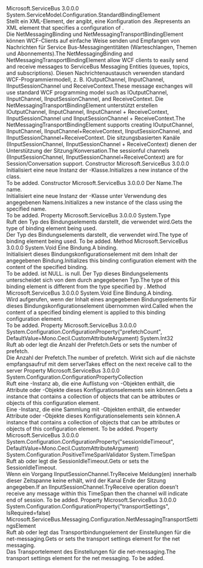 <Type Name="NetMessagingBindingExtensionElement" FullName="Microsoft.ServiceBus.Messaging.Configuration.NetMessagingBindingExtensionElement">
  <TypeSignature Language="C#" Value="public sealed class NetMessagingBindingExtensionElement : System.ServiceModel.Configuration.StandardBindingElement" />
  <TypeSignature Language="ILAsm" Value=".class public auto ansi sealed beforefieldinit NetMessagingBindingExtensionElement extends System.ServiceModel.Configuration.StandardBindingElement" />
  <TypeSignature Language="DocId" Value="T:Microsoft.ServiceBus.Messaging.Configuration.NetMessagingBindingExtensionElement" />
  <TypeSignature Language="VB.NET" Value="Public NotInheritable Class NetMessagingBindingExtensionElement&#xA;Inherits StandardBindingElement" />
  <TypeSignature Language="F#" Value="type NetMessagingBindingExtensionElement = class&#xA;    inherit StandardBindingElement" />
  <AssemblyInfo>
    <AssemblyName>Microsoft.ServiceBus</AssemblyName>
    <AssemblyVersion>3.0.0.0</AssemblyVersion>
  </AssemblyInfo>
  <Base>
    <BaseTypeName>System.ServiceModel.Configuration.StandardBindingElement</BaseTypeName>
  </Base>
  <Interfaces />
  <Docs>
    <summary><span data-ttu-id="afb72-101">Stellt ein XML-Element, der angibt, eine Konfiguration des <see cref="T:Microsoft.ServiceBus.Messaging.NetMessagingBinding" />.</span><span class="sxs-lookup"><span data-stu-id="afb72-101">Represents an XML element that specifies a configuration of <see cref="T:Microsoft.ServiceBus.Messaging.NetMessagingBinding" />.</span></span></summary>
    <remarks>
            <span data-ttu-id="afb72-102">Die NetMessagingBinding und NetMessagingTransportBindingElement können WCF-Clients auf einfache Weise senden und Empfangen von Nachrichten für Service Bus-Messagingentitäten (Warteschlangen, Themen und Abonnements).</span><span class="sxs-lookup"><span data-stu-id="afb72-102">The NetMessagingBinding and NetMessagingTransportBindingElement allow WCF clients to easily send and receive messages to ServiceBus Messaging Entities (queues, topics, and subscriptions).</span></span>  
             <span data-ttu-id="afb72-103">Diesen Nachrichtenaustausch verwenden standard WCF-Programmiermodell, z. B. IOutputChannel, IInputChannel, IInputSessionChannel und ReceiveContext.</span><span class="sxs-lookup"><span data-stu-id="afb72-103">These message exchanges will use standard WCF programming model such as IOutputChannel, IInputChannel, IInputSessionChannel, and ReceiveContext.</span></span>  
            <span data-ttu-id="afb72-104">Die NetMessagingTransportBindingElement unterstützt erstellen IOutputChannel, IInputChannel, IInputChannel + ReceiveContext, IInputSessionChannel und IInputSessionChannel + ReceiveContext.</span><span class="sxs-lookup"><span data-stu-id="afb72-104">The NetMessagingTransportBindingElement supports creating IOutputChannel, IInputChannel, IInputChannel+ReceiveContext, IInputSessionChannel, and IInputSessionChannel+ReceiveContext.</span></span>  <span data-ttu-id="afb72-105">Die sitzungsbasierten Kanäle (IInputSessionChannel, IInputSessionChannel + ReceiveContext) dienen der Unterstützung der Sitzung/Konversation.</span><span class="sxs-lookup"><span data-stu-id="afb72-105">The sessionful channels (IInputSessionChannel, IInputSessionChannel+ReceiveContext) are for Session/Conversation support.</span></span>
            </remarks>
    <altmember cref="T:Microsoft.ServiceBus.Messaging.NetMessagingBinding" />
  </Docs>
  <Members>
    <Member MemberName=".ctor">
      <MemberSignature Language="C#" Value="public NetMessagingBindingExtensionElement ();" />
      <MemberSignature Language="ILAsm" Value=".method public hidebysig specialname rtspecialname instance void .ctor() cil managed" />
      <MemberSignature Language="DocId" Value="M:Microsoft.ServiceBus.Messaging.Configuration.NetMessagingBindingExtensionElement.#ctor" />
      <MemberSignature Language="VB.NET" Value="Public Sub New ()" />
      <MemberType>Constructor</MemberType>
      <AssemblyInfo>
        <AssemblyName>Microsoft.ServiceBus</AssemblyName>
        <AssemblyVersion>3.0.0.0</AssemblyVersion>
      </AssemblyInfo>
      <Parameters />
      <Docs>
        <summary><span data-ttu-id="afb72-106">Initialisiert eine neue Instanz der <see cref="T:Microsoft.ServiceBus.Messaging.Configuration.NetMessagingBindingExtensionElement" />-Klasse.</span><span class="sxs-lookup"><span data-stu-id="afb72-106">Initializes a new instance of the <see cref="T:Microsoft.ServiceBus.Messaging.Configuration.NetMessagingBindingExtensionElement" /> class.</span></span></summary>
        <remarks>To be added.</remarks>
      </Docs>
    </Member>
    <Member MemberName=".ctor">
      <MemberSignature Language="C#" Value="public NetMessagingBindingExtensionElement (string name);" />
      <MemberSignature Language="ILAsm" Value=".method public hidebysig specialname rtspecialname instance void .ctor(string name) cil managed" />
      <MemberSignature Language="DocId" Value="M:Microsoft.ServiceBus.Messaging.Configuration.NetMessagingBindingExtensionElement.#ctor(System.String)" />
      <MemberSignature Language="VB.NET" Value="Public Sub New (name As String)" />
      <MemberSignature Language="F#" Value="new Microsoft.ServiceBus.Messaging.Configuration.NetMessagingBindingExtensionElement : string -&gt; Microsoft.ServiceBus.Messaging.Configuration.NetMessagingBindingExtensionElement" Usage="new Microsoft.ServiceBus.Messaging.Configuration.NetMessagingBindingExtensionElement name" />
      <MemberType>Constructor</MemberType>
      <AssemblyInfo>
        <AssemblyName>Microsoft.ServiceBus</AssemblyName>
        <AssemblyVersion>3.0.0.0</AssemblyVersion>
      </AssemblyInfo>
      <Parameters>
        <Parameter Name="name" Type="System.String" />
      </Parameters>
      <Docs>
        <param name="name"><span data-ttu-id="afb72-107">Der Name.</span><span class="sxs-lookup"><span data-stu-id="afb72-107">The name.</span></span></param>
        <summary><span data-ttu-id="afb72-108">Initialisiert eine neue Instanz der <see cref="T:Microsoft.ServiceBus.Messaging.Configuration.NetMessagingBindingExtensionElement" />-Klasse unter Verwendung des angegebenen Namens.</span><span class="sxs-lookup"><span data-stu-id="afb72-108">Initializes a new instance of the <see cref="T:Microsoft.ServiceBus.Messaging.Configuration.NetMessagingBindingExtensionElement" /> class using the specified name.</span></span></summary>
        <remarks>To be added.</remarks>
      </Docs>
    </Member>
    <Member MemberName="BindingElementType">
      <MemberSignature Language="C#" Value="protected override Type BindingElementType { get; }" />
      <MemberSignature Language="ILAsm" Value=".property instance class System.Type BindingElementType" />
      <MemberSignature Language="DocId" Value="P:Microsoft.ServiceBus.Messaging.Configuration.NetMessagingBindingExtensionElement.BindingElementType" />
      <MemberSignature Language="VB.NET" Value="Protected Overrides ReadOnly Property BindingElementType As Type" />
      <MemberSignature Language="F#" Value="member this.BindingElementType : Type" Usage="Microsoft.ServiceBus.Messaging.Configuration.NetMessagingBindingExtensionElement.BindingElementType" />
      <MemberType>Property</MemberType>
      <AssemblyInfo>
        <AssemblyName>Microsoft.ServiceBus</AssemblyName>
        <AssemblyVersion>3.0.0.0</AssemblyVersion>
      </AssemblyInfo>
      <ReturnValue>
        <ReturnType>System.Type</ReturnType>
      </ReturnValue>
      <Docs>
        <summary>
            <span data-ttu-id="afb72-109">Ruft den Typ des Bindungselements darstellt, die verwendet wird.</span><span class="sxs-lookup"><span data-stu-id="afb72-109">Gets the type of binding element being used.</span></span>
            </summary>
        <value> <span data-ttu-id="afb72-110">Der Typ des Bindungselements darstellt, die verwendet wird.</span><span class="sxs-lookup"><span data-stu-id="afb72-110">The type of binding element being used.</span></span> </value>
        <remarks>To be added.</remarks>
      </Docs>
    </Member>
    <Member MemberName="InitializeFrom">
      <MemberSignature Language="C#" Value="protected override void InitializeFrom (System.ServiceModel.Channels.Binding binding);" />
      <MemberSignature Language="ILAsm" Value=".method familyhidebysig virtual instance void InitializeFrom(class System.ServiceModel.Channels.Binding binding) cil managed" />
      <MemberSignature Language="DocId" Value="M:Microsoft.ServiceBus.Messaging.Configuration.NetMessagingBindingExtensionElement.InitializeFrom(System.ServiceModel.Channels.Binding)" />
      <MemberSignature Language="F#" Value="override this.InitializeFrom : System.ServiceModel.Channels.Binding -&gt; unit" Usage="netMessagingBindingExtensionElement.InitializeFrom binding" />
      <MemberType>Method</MemberType>
      <AssemblyInfo>
        <AssemblyName>Microsoft.ServiceBus</AssemblyName>
        <AssemblyVersion>3.0.0.0</AssemblyVersion>
      </AssemblyInfo>
      <ReturnValue>
        <ReturnType>System.Void</ReturnType>
      </ReturnValue>
      <Parameters>
        <Parameter Name="binding" Type="System.ServiceModel.Channels.Binding" />
      </Parameters>
      <Docs>
        <param name="binding"> <span data-ttu-id="afb72-111">Eine Bindung.</span><span class="sxs-lookup"><span data-stu-id="afb72-111">A binding.</span></span> </param>
        <summary> <span data-ttu-id="afb72-112">Initialisiert dieses Bindungskonfigurationselement mit dem Inhalt der angegebenen Bindung.</span><span class="sxs-lookup"><span data-stu-id="afb72-112">Initializes this binding configuration element with the content of the specified binding.</span></span> </summary>
        <remarks>To be added.</remarks>
        <exception cref="T:System.ArgumentNullException">
          <span data-ttu-id="afb72-113"><paramref name="binding" /> ist NULL.</span><span class="sxs-lookup"><span data-stu-id="afb72-113"><paramref name="binding" /> is null.</span></span>
            </exception>
        <exception cref="T:System.ArgumentException">
            <span data-ttu-id="afb72-114">Der Typ dieses Bindungselements unterscheidet sich von dem durch <paramref name="binding" /> angegebenen Typ.</span><span class="sxs-lookup"><span data-stu-id="afb72-114">The type of this binding element is different from the type specified by <paramref name="binding" />.</span></span>
            </exception>
      </Docs>
    </Member>
    <Member MemberName="OnApplyConfiguration">
      <MemberSignature Language="C#" Value="protected override void OnApplyConfiguration (System.ServiceModel.Channels.Binding binding);" />
      <MemberSignature Language="ILAsm" Value=".method familyhidebysig virtual instance void OnApplyConfiguration(class System.ServiceModel.Channels.Binding binding) cil managed" />
      <MemberSignature Language="DocId" Value="M:Microsoft.ServiceBus.Messaging.Configuration.NetMessagingBindingExtensionElement.OnApplyConfiguration(System.ServiceModel.Channels.Binding)" />
      <MemberSignature Language="F#" Value="override this.OnApplyConfiguration : System.ServiceModel.Channels.Binding -&gt; unit" Usage="netMessagingBindingExtensionElement.OnApplyConfiguration binding" />
      <MemberType>Method</MemberType>
      <AssemblyInfo>
        <AssemblyName>Microsoft.ServiceBus</AssemblyName>
        <AssemblyVersion>3.0.0.0</AssemblyVersion>
      </AssemblyInfo>
      <ReturnValue>
        <ReturnType>System.Void</ReturnType>
      </ReturnValue>
      <Parameters>
        <Parameter Name="binding" Type="System.ServiceModel.Channels.Binding" />
      </Parameters>
      <Docs>
        <param name="binding"> <span data-ttu-id="afb72-115">Eine Bindung.</span><span class="sxs-lookup"><span data-stu-id="afb72-115">A binding.</span></span> </param>
        <summary> <span data-ttu-id="afb72-116">Wird aufgerufen, wenn der Inhalt eines angegebenen Bindungselements für dieses Bindungskonfigurationselement übernommen wird.</span><span class="sxs-lookup"><span data-stu-id="afb72-116">Called when the content of a specified binding element is applied to this binding configuration element.</span></span> </summary>
        <remarks>To be added.</remarks>
      </Docs>
    </Member>
    <Member MemberName="PrefetchCount">
      <MemberSignature Language="C#" Value="public int PrefetchCount { get; set; }" />
      <MemberSignature Language="ILAsm" Value=".property instance int32 PrefetchCount" />
      <MemberSignature Language="DocId" Value="P:Microsoft.ServiceBus.Messaging.Configuration.NetMessagingBindingExtensionElement.PrefetchCount" />
      <MemberSignature Language="VB.NET" Value="Public Property PrefetchCount As Integer" />
      <MemberSignature Language="F#" Value="member this.PrefetchCount : int with get, set" Usage="Microsoft.ServiceBus.Messaging.Configuration.NetMessagingBindingExtensionElement.PrefetchCount" />
      <MemberType>Property</MemberType>
      <AssemblyInfo>
        <AssemblyName>Microsoft.ServiceBus</AssemblyName>
        <AssemblyVersion>3.0.0.0</AssemblyVersion>
      </AssemblyInfo>
      <Attributes>
        <Attribute>
          <AttributeName>System.Configuration.ConfigurationProperty("prefetchCount", DefaultValue=Mono.Cecil.CustomAttributeArgument)</AttributeName>
        </Attribute>
      </Attributes>
      <ReturnValue>
        <ReturnType>System.Int32</ReturnType>
      </ReturnValue>
      <Docs>
        <summary><span data-ttu-id="afb72-117">Ruft ab oder legt die Anzahl der Prefetch.</span><span class="sxs-lookup"><span data-stu-id="afb72-117">Gets or sets the number of prefetch.</span></span></summary>
        <value><span data-ttu-id="afb72-118">Die Anzahl der Prefetch.</span><span class="sxs-lookup"><span data-stu-id="afb72-118">The number of prefetch.</span></span></value>
        <remarks> <span data-ttu-id="afb72-119">Wirkt sich auf die nächste empfangsaufruf mit dem server</span><span class="sxs-lookup"><span data-stu-id="afb72-119">Takes effect on the next receive call to the server</span></span> </remarks>
      </Docs>
    </Member>
    <Member MemberName="Properties">
      <MemberSignature Language="C#" Value="protected override System.Configuration.ConfigurationPropertyCollection Properties { get; }" />
      <MemberSignature Language="ILAsm" Value=".property instance class System.Configuration.ConfigurationPropertyCollection Properties" />
      <MemberSignature Language="DocId" Value="P:Microsoft.ServiceBus.Messaging.Configuration.NetMessagingBindingExtensionElement.Properties" />
      <MemberSignature Language="VB.NET" Value="Protected Overrides ReadOnly Property Properties As ConfigurationPropertyCollection" />
      <MemberSignature Language="F#" Value="member this.Properties : System.Configuration.ConfigurationPropertyCollection" Usage="Microsoft.ServiceBus.Messaging.Configuration.NetMessagingBindingExtensionElement.Properties" />
      <MemberType>Property</MemberType>
      <AssemblyInfo>
        <AssemblyName>Microsoft.ServiceBus</AssemblyName>
        <AssemblyVersion>3.0.0.0</AssemblyVersion>
      </AssemblyInfo>
      <ReturnValue>
        <ReturnType>System.Configuration.ConfigurationPropertyCollection</ReturnType>
      </ReturnValue>
      <Docs>
        <summary> <span data-ttu-id="afb72-120">Ruft eine <see cref="T:System.Configuration.ConfigurationPropertyCollection" />-Instanz ab, die eine Auflistung von <see cref="T:System.Configuration.ConfigurationProperty" />-Objekten enthält, die Attribute oder <see cref="T:System.Configuration.ConfigurationElement" />-Objekte dieses Konfigurationselements sein können.</span><span class="sxs-lookup"><span data-stu-id="afb72-120">Gets a <see cref="T:System.Configuration.ConfigurationPropertyCollection" /> instance that contains a collection of <see cref="T:System.Configuration.ConfigurationProperty" /> objects that can be attributes or <see cref="T:System.Configuration.ConfigurationElement" /> objects of this configuration element.</span></span> </summary>
        <value> <span data-ttu-id="afb72-121">Eine <see cref="T:System.Configuration.ConfigurationPropertyCollection" />-Instanz, die eine Sammlung mit <see cref="T:System.Configuration.ConfigurationProperty" />-Objekten enthält, die entweder Attribute oder <see cref="T:System.Configuration.ConfigurationElement" />-Objekte dieses Konfigurationselements sein können.</span><span class="sxs-lookup"><span data-stu-id="afb72-121">A <see cref="T:System.Configuration.ConfigurationPropertyCollection" /> instance that contains a collection of <see cref="T:System.Configuration.ConfigurationProperty" /> objects that can be attributes or <see cref="T:System.Configuration.ConfigurationElement" /> objects of this configuration element.</span></span> </value>
        <remarks>To be added.</remarks>
      </Docs>
    </Member>
    <Member MemberName="SessionIdleTimeout">
      <MemberSignature Language="C#" Value="public TimeSpan SessionIdleTimeout { get; set; }" />
      <MemberSignature Language="ILAsm" Value=".property instance valuetype System.TimeSpan SessionIdleTimeout" />
      <MemberSignature Language="DocId" Value="P:Microsoft.ServiceBus.Messaging.Configuration.NetMessagingBindingExtensionElement.SessionIdleTimeout" />
      <MemberSignature Language="VB.NET" Value="Public Property SessionIdleTimeout As TimeSpan" />
      <MemberSignature Language="F#" Value="member this.SessionIdleTimeout : TimeSpan with get, set" Usage="Microsoft.ServiceBus.Messaging.Configuration.NetMessagingBindingExtensionElement.SessionIdleTimeout" />
      <MemberType>Property</MemberType>
      <AssemblyInfo>
        <AssemblyName>Microsoft.ServiceBus</AssemblyName>
        <AssemblyVersion>3.0.0.0</AssemblyVersion>
      </AssemblyInfo>
      <Attributes>
        <Attribute>
          <AttributeName>System.Configuration.ConfigurationProperty("sessionIdleTimeout", DefaultValue=Mono.Cecil.CustomAttributeArgument)</AttributeName>
        </Attribute>
        <Attribute>
          <AttributeName>System.Configuration.PositiveTimeSpanValidator</AttributeName>
        </Attribute>
      </Attributes>
      <ReturnValue>
        <ReturnType>System.TimeSpan</ReturnType>
      </ReturnValue>
      <Docs>
        <summary><span data-ttu-id="afb72-122">Ruft ab oder legt die SessionIdleTimeout.</span><span class="sxs-lookup"><span data-stu-id="afb72-122">Gets or sets the SessionIdleTimeout.</span></span></summary>
        <value><span data-ttu-id="afb72-123">Wenn ein Vorgang IInputSessionChannel.TryReceive Meldung(en) innerhalb dieser Zeitspanne keine erhält, wird der Kanal Ende der Sitzung angegeben.</span><span class="sxs-lookup"><span data-stu-id="afb72-123">If an IInputSessionChannel.TryReceive operation doesn’t receive any message within this TimeSpan then the channel will indicate end of session.</span></span></value>
        <remarks>To be added.</remarks>
      </Docs>
    </Member>
    <Member MemberName="TransportSettings">
      <MemberSignature Language="C#" Value="public Microsoft.ServiceBus.Messaging.Configuration.NetMessagingTransportSettingsElement TransportSettings { get; }" />
      <MemberSignature Language="ILAsm" Value=".property instance class Microsoft.ServiceBus.Messaging.Configuration.NetMessagingTransportSettingsElement TransportSettings" />
      <MemberSignature Language="DocId" Value="P:Microsoft.ServiceBus.Messaging.Configuration.NetMessagingBindingExtensionElement.TransportSettings" />
      <MemberSignature Language="VB.NET" Value="Public ReadOnly Property TransportSettings As NetMessagingTransportSettingsElement" />
      <MemberSignature Language="F#" Value="member this.TransportSettings : Microsoft.ServiceBus.Messaging.Configuration.NetMessagingTransportSettingsElement" Usage="Microsoft.ServiceBus.Messaging.Configuration.NetMessagingBindingExtensionElement.TransportSettings" />
      <MemberType>Property</MemberType>
      <AssemblyInfo>
        <AssemblyName>Microsoft.ServiceBus</AssemblyName>
        <AssemblyVersion>3.0.0.0</AssemblyVersion>
      </AssemblyInfo>
      <Attributes>
        <Attribute>
          <AttributeName>System.Configuration.ConfigurationProperty("transportSettings", IsRequired=false)</AttributeName>
        </Attribute>
      </Attributes>
      <ReturnValue>
        <ReturnType>Microsoft.ServiceBus.Messaging.Configuration.NetMessagingTransportSettingsElement</ReturnType>
      </ReturnValue>
      <Docs>
        <summary><span data-ttu-id="afb72-124">Ruft ab oder legt das Transportbindungselement der Einstellungen für die net-messaging.</span><span class="sxs-lookup"><span data-stu-id="afb72-124">Gets or sets the transport settings element for the net messaging.</span></span></summary>
        <value><span data-ttu-id="afb72-125">Das Transportelement des Einstellungen für die net-messaging.</span><span class="sxs-lookup"><span data-stu-id="afb72-125">The transport settings element for the net messaging.</span></span></value>
        <remarks>To be added.</remarks>
      </Docs>
    </Member>
  </Members>
</Type>